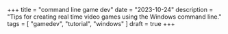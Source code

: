 +++
title = "command line game dev"
date = "2023-10-24"
description = "Tips for creating real time video games using the Windows command line."
tags = [
    "gamedev", "tutorial", "windows"
]
draft = true
+++